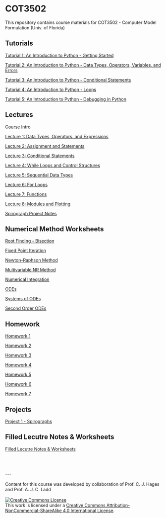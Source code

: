 # COT3502
This repository contains course materials for COT3502 - Computer Model Formulation (Univ. of Florida)

## Tutorials

[Tutorial 1: An Introduction to Python - Getting Started](https://colab.research.google.com/drive/1bAGzmCsRaMTRMbOBFEILix-OAa600Cmn?usp=sharing)

[Tutorial 2: An Introduction to Python - Data Types, Operators, Variables, and Errors](https://colab.research.google.com/drive/1n16hl4wYgLMSijwgCMtx25IunEvWOg42?usp=sharing)

[Tutorial 3: An Introduction to Python - Conditional Statements](https://colab.research.google.com/drive/1bgW0MghNl0jAUh5_nCLxWTM9Ng4M6DjP?usp=sharing)

[Tutorial 4: An Introduction to Python - Loops](https://colab.research.google.com/drive/12XxbwkR9eS8lpeujDxwl8SS521b2snPh?usp=sharing)

[Tutorial 5: An Introduction to Python - Debugging in Python](https://colab.research.google.com/drive/1k0yrS1FIYvbZqABjp3PDIk-TXGx_zdvW?usp=sharing)

## Lectures

[Course Intro](/Lectures/0_IntroSlides_COT3502.pdf)

[Lecture 1: Data Types, Operators, and Expressions](https://colab.research.google.com/drive/1NvUz-DXAx2doZ2mzSvV6peAMYz_d1Lth?usp=sharing)

[Lecture 2: Assignment and Statements](https://colab.research.google.com/drive/1WlPZ43KtPgwy59GwujJPs6aO3g7GboBB?usp=sharing)

[Lecture 3: Conditional Statements](https://colab.research.google.com/drive/16tNQKl3rMkrxvx5XZSZxZOS2jc9D6NaK?usp=sharing)

[Lecture 4: While Loops and Control Structures](https://colab.research.google.com/drive/1HgjeZhlYQ9RpQDRhogGBkk7W5BdqQHos?usp=sharing)

[Lecture 5: Sequential Data Types](https://colab.research.google.com/drive/17eK2ZbzRDOOZzlsJZUq8R636h0DRYYSp?usp=sharing)

[Lecture 6: For Loops](https://colab.research.google.com/drive/1LRyJCcIAsoDl_e7LpHinFbyK1cvh-i1h?usp=sharing)

[Lecture 7: Functions](https://colab.research.google.com/drive/1qwWQ5ZaYHzPHjpJ9CqyAJd-NL136qyZK?usp=sharing)

[Lecture 8: Modules and Plotting](https://colab.research.google.com/drive/1_WDrxcQE161jEMnSVKEdvSfqrv7ioVBx?usp=sharing)

[Spirograph Project Notes](/Lectures/Spirograph_Project_Notes.pdf)

## Numerical Method Worksheets

[Root Finding - Bisection](https://colab.research.google.com/drive/1Yd2wMZVhbuL3mXicIUbNlCVBTKgyvOjf?usp=sharing)

[Fixed Point Iteration](https://colab.research.google.com/drive/1BIdPveiV8at6VzlHjc6yy7zvXv5fkh1u?usp=sharing)

[Newton-Raphson Method](https://colab.research.google.com/drive/1SQlvdRNb1ROz5cpCLmbp1cIZlseNGBwc?usp=sharing)

[Multivariable NR Method](https://colab.research.google.com/drive/16U6dkDLLzl-SVNredWhQY64CR59s2Z4m?usp=sharing)

[Numerical Integration](https://colab.research.google.com/drive/11pDgEQalyDcdozd6VvRyfFrYLkorX_5T?usp=sharing)

[ODEs](https://colab.research.google.com/drive/1FnNHsG8ssCd7k61IzvWaBj1ddR96mtI4?usp=sharing)

[Systems of ODEs](https://colab.research.google.com/drive/1TMvliEX4EOqotBQf61-yBfL9LYAdJESW?usp=sharing)

[Second Order ODEs](https://colab.research.google.com/drive/1J43h02PfTSqfeD98YIUwXoBMp2hLKahE?usp=sharing)

## Homework 

[Homework 1](https://colab.research.google.com/drive/1vdOaKTm9g90Wj4307LOHUCbuyA5QKmOF?usp=sharing)

[Homework 2](https://colab.research.google.com/drive/1d5CuMtda5QELwY2Ai8ArWNnbE22lQCVe?usp=sharing)

[Homework 3](https://colab.research.google.com/drive/10UTZ0rWxWgAiiruslDAQ1yPl7i4cFY6s?usp=sharing)

[Homework 4](https://colab.research.google.com/drive/1OtLo74qycvS7fi6B5qdJGLkLENxq_S_M?usp=sharing)

[Homework 5](https://colab.research.google.com/drive/1nXDFPsXxhgspPVF1_8200d8ejoPEHbBu?usp=sharing)

[Homework 6](https://colab.research.google.com/drive/1Bj8rUAZjITrzGUJoJjgQQw2KAkGabeBv?usp=sharing)

[Homework 7](https://colab.research.google.com/drive/1FB3EYgK1lsXWREdRPSvktzVC3CJtbRrj?usp=sharing)

## Projects

[Project 1 - Spirographs](https://drive.google.com/file/d/1-kp7AwKijV5jyS5u5l8AlYo-B1G4MTEM/view?usp=sharing)

## Filled Lecutre Notes & Worksheets

[Filled Lecutre Notes & Worksheets](Filled_Notes.md)

<br/>
<br/>
<br/>
---

Content for this course was developed by collaboration of Prof. C. J. Hages and Prof. A. J. C. Ladd
<br/>
<br/>
<a rel="license" href="http://creativecommons.org/licenses/by-nc-sa/4.0/"><img alt="Creative Commons License" style="border-width:0" src="https://i.creativecommons.org/l/by-nc-sa/4.0/88x31.png" /></a><br />This work is licensed under a <a rel="license" href="http://creativecommons.org/licenses/by-nc-sa/4.0/">Creative Commons Attribution-NonCommercial-ShareAlike 4.0 International License</a>.
